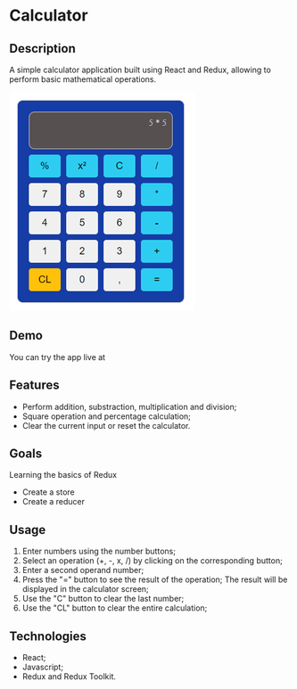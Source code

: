 # Calculator

## Description

A simple calculator application built using React and Redux, allowing to perform basic mathematical operations.

![calculator](/src/assets/calculator.png)

## Demo

You can try the app live at

## Features

- Perform addition, substraction, multiplication and division;
- Square operation and percentage calculation;
- Clear the current input or reset the calculator.

## Goals

Learning the basics of Redux

- Create a store
- Create a reducer

## Usage

1.  Enter numbers using the number buttons;
2.  Select an operation (+, -, x, /) by clicking on the corresponding button;
3.  Enter a second operand number;
4.  Press the "=" button to see the result of the operation;
    The result will be displayed in the calculator screen;
5.  Use the "C" button to clear the last number;
6.  Use the "CL" button to clear the entire calculation;

## Technologies

- React;
- Javascript;
- Redux and Redux Toolkit.
